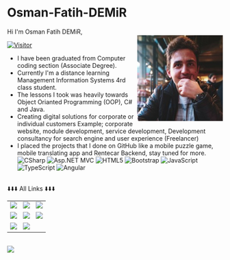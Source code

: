 # Osman-Fatih-DEMiR
Hi I'm Osman Fatih DEMiR,
<br/>
<img align="right" alt="avatar" width="200" src="me.jpg"> 

[![Visitor](https://visitor-badge.laobi.icu/badge?page_id=1boole.1boole)](#)

* I have been graduated from Computer coding section (Associate Degree). <br/>
* Currently I'm a distance learning Management Information Systems 4rd class
student. <br/>
* The lessons I took was heavily towards Object Orianted Programming (OOP), C# and Java. <br/>
* Creating digital solutions for corporate or individual customers 
Example; corporate website, module development, service development,
Development consultancy for search engine and user experience (Freelancer)<br/>
* I placed the projects that I done on GitHub like a mobile puzzle game, mobile translating app
and Rentecar Backend, stay tuned for more. <br/>
![CSharp](https://img.shields.io/badge/C%23-.NET%20CORE-green)
![Asp.NET MVC](https://img.shields.io/badge/C%23-Asp.Net%20MVC-blue)
![HTML5](https://img.shields.io/badge/-NoSQL-E34F26?style=flat&logo=NoSQL&logoColor=fff)
![Bootstrap](https://img.shields.io/badge/-Bootstrap-563D7C?style=flat&logo=bootstrap&logoColor=fff)
![JavaScript](https://img.shields.io/badge/-JavaScript-913131?style=flat&logo=javascript&labelColor=ffff)
![TypeScript](https://img.shields.io/badge/-TypeScript-007ACC?style=flat&logo=typescript&logoColor=fff)
![Angular](https://img.shields.io/badge/-Angular-DD0031?style=flat&logo=angular&logoColor=fff)

<br/>





<table class="center">
<tr> 
          ⬇️⬇️⬇️ All Links ⬇️⬇️⬇️
 </tr>
<tr>
  <td><a href="https://youtube.com/">
<img src="https://img.shields.io/badge/YouTube-FF0000?style=for-the-badge&logo=youtube&logoColor=white">
</a> 
<td><a href="https://twitch.tv/">
<img src="https://img.shields.io/badge/Twitch-9146FF?style=for-the-badge&logo=twitch&logoColor=white">
</a>
<td><a href="#">
<img src="https://img.shields.io/badge/Discord-7289DA?style=for-the-badge&logo=discord&logoColor=white">
  </a> </tr>
  <tr>
<td><a href="https://instagram.com/">
<img src="https://img.shields.io/badge/Instagram-E4405F?style=for-the-badge&logo=instagram&logoColor=white">
</a> 
<td><a href="https://twitter.com/1boole">
<img src="https://img.shields.io/badge/Twitter-1DA1F2?style=for-the-badge&logo=twitter&logoColor=white">
</a>
<td><a href="https://github.com/1boole">
<img src="https://img.shields.io/badge/GitHub-100000?style=for-the-badge&logo=github&logoColor=white">
  </a> </tr>
  <tr>
<td><a href="https://www.linkedin.com/in/osman-fatih-demir/">
<img src="https://img.shields.io/badge/LinkedIn-0077B5?style=for-the-badge&logo=linkedin&logoColor=white">
</a> 
<td><a href="#">
<img src="https://img.shields.io/badge/Gmail-D14836?style=for-the-badge&logo=gmail&logoColor=white">

  </tr>
</table>

</br>


<img align="left" src="https://github-readme-stats.vercel.app/api?username=1boole&theme=blue-green">

<br/><br/>




